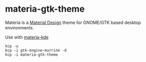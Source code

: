 # materia-gtk-theme

Materia is a [Material Design](https://material.io) theme for GNOME/GTK based desktop environments.

Use with [materia-kde](https://github.com/KaOS-Community-Packages/materia-kde)

```
kcp -u
kcp -i gtk-engine-murrine -d
kcp -i materia-gtk-theme
```

